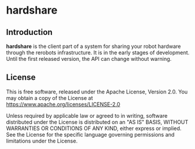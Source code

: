 hardshare
=========

Introduction
------------

**hardshare** is the client part of a system for sharing your robot hardware
through the rerobots infrastructure. It is in the early stages of development.
Until the first released version, the API can change without warning.


License
-------

This is free software, released under the Apache License, Version 2.0.
You may obtain a copy of the License at https://www.apache.org/licenses/LICENSE-2.0

Unless required by applicable law or agreed to in writing, software
distributed under the License is distributed on an "AS IS" BASIS,
WITHOUT WARRANTIES OR CONDITIONS OF ANY KIND, either express or implied.
See the License for the specific language governing permissions and
limitations under the License.
